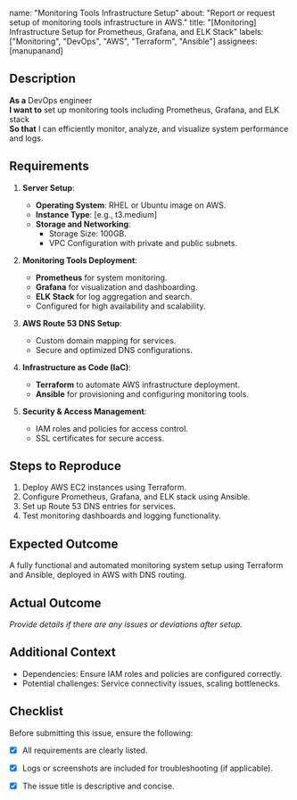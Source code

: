 


name: "Monitoring Tools Infrastructure Setup"
about: "Report or request setup of monitoring tools infrastructure in AWS."
title: "[Monitoring] Infrastructure Setup for Prometheus, Grafana, and ELK Stack"
labels: ["Monitoring", "DevOps", "AWS", "Terraform", "Ansible"]
assignees: [manupanand]


## Description

**As a** DevOps engineer  
**I want to** set up monitoring tools including Prometheus, Grafana, and ELK stack  
**So that** I can efficiently monitor, analyze, and visualize system performance and logs.

## Requirements

1. **Server Setup**:
   - **Operating System**: RHEL or Ubuntu image on AWS.
   - **Instance Type**: [e.g., t3.medium]
   - **Storage and Networking**:
     - Storage Size: 100GB.
     - VPC Configuration with private and public subnets.

2. **Monitoring Tools Deployment**:
   - **Prometheus** for system monitoring.
   - **Grafana** for visualization and dashboarding.
   - **ELK Stack** for log aggregation and search.
   - Configured for high availability and scalability.

3. **AWS Route 53 DNS Setup**:
   - Custom domain mapping for services.
   - Secure and optimized DNS configurations.

4. **Infrastructure as Code (IaC)**:
   - **Terraform** to automate AWS infrastructure deployment.
   - **Ansible** for provisioning and configuring monitoring tools.

5. **Security & Access Management**:
   - IAM roles and policies for access control.
   - SSL certificates for secure access.

## Steps to Reproduce

1. Deploy AWS EC2 instances using Terraform.
2. Configure Prometheus, Grafana, and ELK stack using Ansible.
3. Set up Route 53 DNS entries for services.
4. Test monitoring dashboards and logging functionality.

## Expected Outcome

A fully functional and automated monitoring system setup using Terraform and Ansible, deployed in AWS with DNS routing.

## Actual Outcome

_Provide details if there are any issues or deviations after setup._

## Additional Context

- Dependencies: Ensure IAM roles and policies are configured correctly.
- Potential challenges: Service connectivity issues, scaling bottlenecks.

## Checklist

Before submitting this issue, ensure the following:
- [x] All requirements are clearly listed.
- [x] Logs or screenshots are included for troubleshooting (if applicable).
- [x] The issue title is descriptive and concise.



